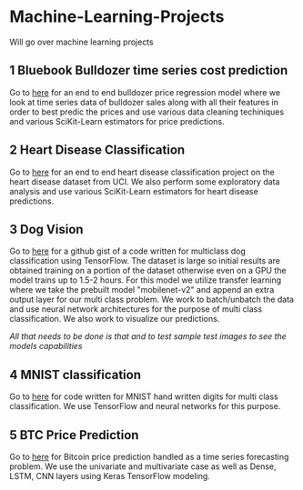 # Machine-Learning-Projects
Will go over machine learning projects

## 1 Bluebook Bulldozer time series cost prediction
Go to [here](https://github.com/stephenbrutch/Machine-Learning-Projects/blob/main/end-to-end-bulldozer-price-regression.ipynb) for an end to end bulldozer price regression model where we look at time series data of bulldozer sales along with all their features in order to best predic the prices and use various data cleaning techiniques and various SciKit-Learn estimators for price predictions.

## 2 Heart Disease Classification
Go to [here](https://github.com/stephenbrutch/Machine-Learning-Projects/blob/main/end-to-end-heart-disease-classification.ipynb) for an end to end heart disease classification project on the heart disease dataset from UCI. We also perform some exploratory data analysis and use various SciKit-Learn estimators for heart disease predictions.

## 3 Dog Vision
Go to [here](https://gist.github.com/stephenbrutch/2981dfd244852d8e0c08a9eccbdb2323) for a github gist of a code written for multiclass dog classification using TensorFlow. The dataset is large so initial results are obtained training on a portion of the dataset otherwise even on a GPU the model trains up to 1.5-2 hours. For this model we utilize transfer learning where we take the prebuilt model "mobilenet-v2" and append an extra output layer for our multi class problem. We work to batch/unbatch the data and use neural network architectures for the purpose of multi class classification. We also work to visualize our predictions.

*All that needs to be done is that and to test sample test images to see the models capabilities*

## 4 MNIST classification
Go to [here](https://github.com/stephenbrutch/Machine-Learning-Projects/blob/main/hand_written_mnist_digits_classification.ipynb) for code written for MNIST hand written digits for multi class classification. We use TensorFlow and neural networks for this purpose.

## 5 BTC Price Prediction
Go to [here](https://github.com/stephenbrutch/Machine-Learning-Projects/blob/main/10_time_series_forecasting_in_tensorflow.ipynb) for Bitcoin price prediction handled as a time series forecasting problem. We use the univariate and multivariate case as well as Dense, LSTM, CNN layers using Keras TensorFlow modeling.
